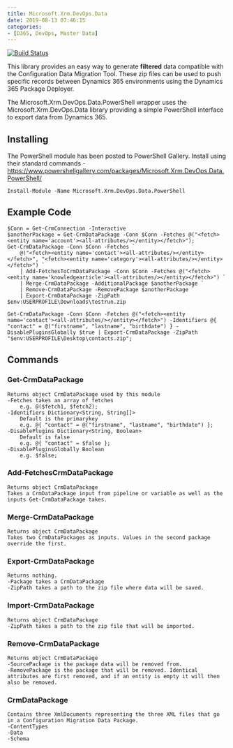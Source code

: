 ```yaml
---
title: Microsoft.Xrm.DevOps.Data 
date: 2019-08-13 07:46:15
categories:
- [D365, DevOps, Master Data] 
---
```


[![Build Status](https://dev.azure.com/MicrosoftXrmDevOpsData/Microsoft.Xrm.DevOps.Data/_apis/build/status/abvogel.Microsoft.Xrm.DevOps.Data?branchName=master)](https://dev.azure.com/MicrosoftXrmDevOpsData/Microsoft.Xrm.DevOps.Data/_build/latest?definitionId=1&branchName=master)

This library provides an easy way to generate **filtered** data compatible with the Configuration Data Migration Tool. These zip files can be used to push specific records between Dynamics 365 environments using the Dynamics 365 Package Deployer.

The Microsoft.Xrm.DevOps.Data.PowerShell wrapper uses the Microsoft.Xrm.DevOps.Data library providing a simple PowerShell interface to export data from Dynamics 365.

## Installing
The PowerShell module has been posted to PowerShell Gallery. Install using their standard commands - 
https://www.powershellgallery.com/packages/Microsoft.Xrm.DevOps.Data.PowerShell/

    Install-Module -Name Microsoft.Xrm.DevOps.Data.PowerShell

## Example Code
    $Conn = Get-CrmConnection -Interactive
    $anotherPackage = Get-CrmDataPackage -Conn $Conn -Fetches @("<fetch><entity name='account'><all-attributes/></entity></fetch>");
    Get-CrmDataPackage -Conn $Conn -Fetches `
        @("<fetch><entity name='contact'><all-attributes/></entity></fetch>", "<fetch><entity name='category'><all-attributes/></entity></fetch>") `
        | Add-FetchesToCrmDataPackage -Conn $Conn -Fetches @("<fetch><entity name='knowledgearticle'><all-attributes/></entity></fetch>") `
        | Merge-CrmDataPackage -AdditionalPackage $anotherPackage `
        | Remove-CrmDataPackage -RemovePackage $anotherPackage `
        | Export-CrmDataPackage -ZipPath $env:USERPROFILE\Downloads\testrun.zip
    
    Get-CrmDataPackage -Conn $Conn -Fetches @("<fetch><entity name='contact'><all-attributes/></entity></fetch>") -Identifiers @{ "contact" = @("firstname", "lastname", "birthdate") } -DisablePluginsGlobally $true | Export-CrmDataPackage -ZipPath "$env:USERPROFILE\Desktop\contacts.zip";
    
## Commands
### Get-CrmDataPackage
    Returns object CrmDataPackage used by this module
    -Fetches takes an array of fetches 
        e.g. @($fetch1, $fetch2);
    -Identifiers Dictionary<String, String[]>
        Default is the primarykey
        e.g. @{ "contact" = @("firstname", "lastname", "birthdate") };
    -DisablePlugins Dictionary<String, Boolean>
        Default is false
        e.g. @{ "contact" = $false };
    -DisablePluginsGlobally Boolean
        e.g. $false;

### Add-FetchesCrmDataPackage
    Returns object CrmDataPackage
    Takes a CrmDataPackage input from pipeline or variable as well as the inputs Get-CrmDataPackage takes.

### Merge-CrmDataPackage
    Returns object CrmDataPackage
    Takes two CrmDataPackages as inputs. Values in the second package override the first.

### Export-CrmDataPackage
    Returns nothing.
    -Package takes a CrmDataPackage
    -ZipPath takes a path to the zip file where data will be saved.
    
### Import-CrmDataPackage
    Returns object CrmDataPackage
    -ZipPath takes a path to the zip file that will be imported.
    
### Remove-CrmDataPackage
    Returns object CrmDataPackage
    -SourcePackage is the package data will be removed from.
    -RemovePackage is the package that will be removed. Identical attributes are first removed, and if an entity is empty it will then also be removed.

### CrmDataPackage
    Contains three XmlDocuments representing the three XML files that go in a Configuration Migration Data Package.
    -ContentTypes
    -Data
    -Schema
